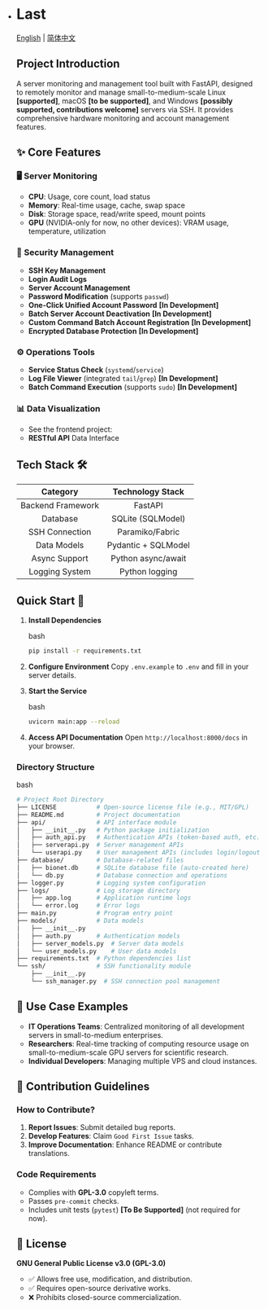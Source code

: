- # Last

  [English](README.md) | [简体中文](README.zh-CN.md)

  ## Project Introduction

  A server monitoring and management tool built with FastAPI, designed to remotely monitor and manage small-to-medium-scale Linux **[supported]**, macOS **[to be supported]**, and Windows **[possibly supported, contributions welcome]** servers via SSH. It provides comprehensive hardware monitoring and account management features.

  ## ✨ Core Features

  ### 🖥️ **Server Monitoring**

  - **CPU**: Usage, core count, load status
  - **Memory**: Real-time usage, cache, swap space
  - **Disk**: Storage space, read/write speed, mount points
  - **GPU** (NVIDIA-only for now, no other devices): VRAM usage, temperature, utilization

  ### 🔐 **Security Management**

  - **SSH Key Management**
  - **Login Audit Logs**
  - **Server Account Management**
  - **Password Modification** (supports `passwd`)
  - **One-Click Unified Account Password** **[In Development]**
  - **Batch Server Account Deactivation** **[In Development]**
  - **Custom Command Batch Account Registration** **[In Development]**
  - **Encrypted Database Protection** **[In Development]**

  ### ⚙️ **Operations Tools**

  - **Service Status Check** (`systemd`/`service`)
  - **Log File Viewer** (integrated `tail`/`grep`) **[In Development]**
  - **Batch Command Execution** (supports `sudo`) **[In Development]**

  ### 📊 **Data Visualization**

  - See the frontend project:
  - **RESTful API** Data Interface

  ## Tech Stack 🛠️

  |     Category      |  Technology Stack   |
  | :---------------: | :-----------------: |
  | Backend Framework |       FastAPI       |
  |     Database      |  SQLite (SQLModel)  |
  |  SSH Connection   |   Paramiko/Fabric   |
  |    Data Models    | Pydantic + SQLModel |
  |   Async Support   | Python async/await  |
  |  Logging System   |   Python logging    |

  ## Quick Start 🚀

  1. **Install Dependencies**

     bash

     ```bash
     pip install -r requirements.txt  
     ```

  2. **Configure Environment**
     Copy `.env.example` to `.env` and fill in your server details.

  3. **Start the Service**

     bash

     ```bash
     uvicorn main:app --reload  
     ```

  4. **Access API Documentation**
     Open `http://localhost:8000/docs` in your browser.

  ### Directory Structure

  bash

  ```bash
  # Project Root Directory  
  ├── LICENSE           # Open-source license file (e.g., MIT/GPL)  
  ├── README.md         # Project documentation  
  ├── api/              # API interface module  
  │   ├── __init__.py   # Python package initialization  
  │   ├── auth_api.py   # Authentication APIs (token-based auth, etc.)  
  │   ├── serverapi.py  # Server management APIs  
  │   └── userapi.py    # User management APIs (includes login/logout)  
  ├── database/         # Database-related files  
  │   ├── bionet.db     # SQLite database file (auto-created here)  
  │   └── db.py         # Database connection and operations  
  ├── logger.py         # Logging system configuration  
  ├── logs/             # Log storage directory  
  │   ├── app.log       # Application runtime logs  
  │   └── error.log     # Error logs  
  ├── main.py           # Program entry point  
  ├── models/           # Data models  
  │   ├── __init__.py  
  │   ├── auth.py       # Authentication models  
  │   ├── server_models.py  # Server data models  
  │   └── user_models.py    # User data models  
  ├── requirements.txt  # Python dependencies list  
  └── ssh/              # SSH functionality module  
      ├── __init__.py  
      └── ssh_manager.py  # SSH connection pool management  
  ```

  ## 🌟 Use Case Examples

  - **IT Operations Teams**: Centralized monitoring of all development servers in small-to-medium enterprises.
  - **Researchers**: Real-time tracking of computing resource usage on small-to-medium-scale GPU servers for scientific research.
  - **Individual Developers**: Managing multiple VPS and cloud instances.

  ## 🤝 Contribution Guidelines

  ### How to Contribute?

  1. **Report Issues**: Submit detailed bug reports.
  2. **Develop Features**: Claim `Good First Issue` tasks.
  3. **Improve Documentation**: Enhance README or contribute translations.

  ### Code Requirements

  - Complies with **GPL-3.0** copyleft terms.
  - Passes `pre-commit` checks.
  - Includes unit tests (`pytest`) **[To Be Supported]** (not required for now).

  ## 📜 License

  **GNU General Public License v3.0 (GPL-3.0)**

  - ✅ Allows free use, modification, and distribution.
  - ✅ Requires open-source derivative works.
  - ❌ Prohibits closed-source commercialization.
